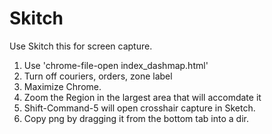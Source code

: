# Skitch

Use Skitch this for screen capture.

1. Use 'chrome-file-open index_dashmap.html'
2. Turn off couriers, orders, zone label
3. Maximize Chrome.
4. Zoom the Region in the largest area that will accomdate it
5. Shift-Command-5 will open crosshair capture in Sketch.
6. Copy png by dragging it from the bottom tab into a dir.

